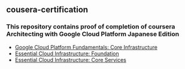## cousera-certification

### This repository contains proof of completion of coursera Architecting with Google Cloud Platform Japanese Edition

* [Google Cloud Platform Fundamentals: Core Infrastructure](https://storage.googleapis.com/static-ctn-app/Coursera%2069AMKR5DQL63.pdf)
* [Essential Cloud Infrastructure: Foundation](https://storage.googleapis.com/static-ctn-app/Coursera%20TLJXAQJEF9JU.pdf)
* [Essential Cloud Infrastructure: Core Services](https://storage.cloud.google.com/static-ctn-app/Coursera%2075AFEJANXCA7.pdf?hl=ja)
